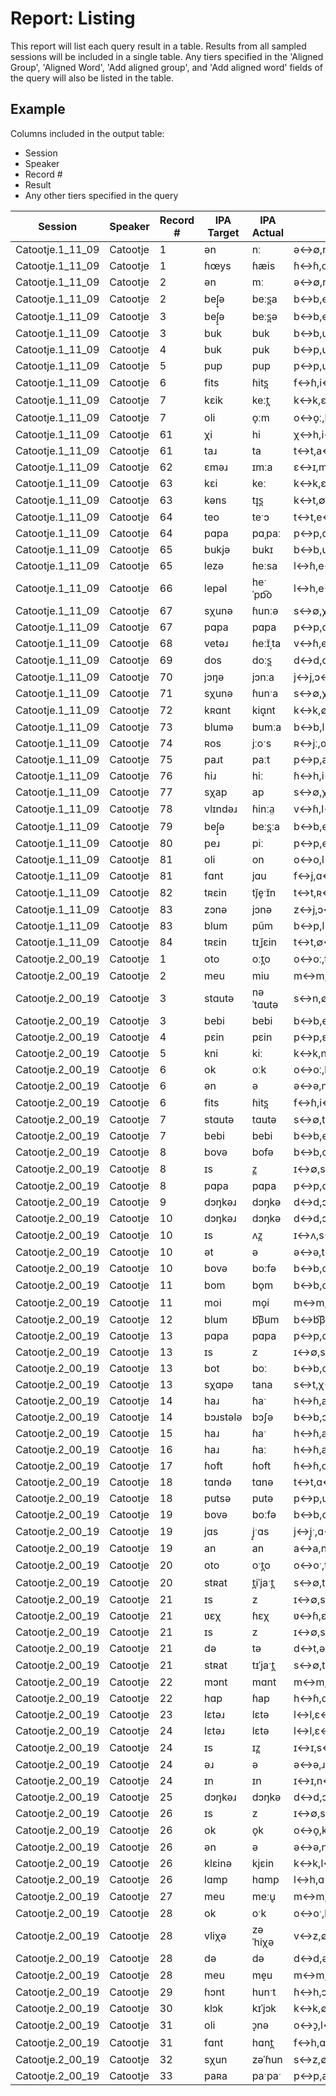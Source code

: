 # Report: Listing

This report will list each query result in a table. Results from all sampled sessions will be included in a single table. Any tiers specified in the 'Aligned Group', 'Aligned Word', 'Add aligned group', and 'Add aligned word' fields of the query will also be listed in the table.

## Example

Columns included in the output table:

 * Session
 * Speaker
 * Record #
 * Result
 * Any other tiers specified in the query

| Session | Speaker | Record # | IPA Target | IPA Actual | Alignment |
| --- | --- | --- | --- | --- | --- |
| Catootje.1_11_09 | Catootje | 1 | ən | nː | ə↔∅,n↔nː |
| Catootje.1_11_09 | Catootje | 1 | ɦœys | ɦæis | ɦ↔ɦ,œ↔æ,y↔i,s↔s |
| Catootje.1_11_09 | Catootje | 2 | ən | mː | ə↔∅,n↔mː |
| Catootje.1_11_09 | Catootje | 2 | beʃ̟ə | beːs̪a | b↔b,e↔eː,ʃ̟↔s̪,ə↔a |
| Catootje.1_11_09 | Catootje | 3 | beʃ̟ə | beːs̪ə | b↔b,e↔eː,ʃ̟↔s̪,ə↔ə |
| Catootje.1_11_09 | Catootje | 3 | buk | buk | b↔b,u↔u,k↔k |
| Catootje.1_11_09 | Catootje | 4 | buk | puk | b↔p,u↔u,k↔k |
| Catootje.1_11_09 | Catootje | 5 | pup | pup | p↔p,u↔u,p↔p |
| Catootje.1_11_09 | Catootje | 6 | fits | ɦits̪ | f↔ɦ,i↔i,t↔t,s↔s̪ |
| Catootje.1_11_09 | Catootje | 7 | kɛik | keːt̪ | k↔k,ɛ↔∅,i↔eː,k↔t̪ |
| Catootje.1_11_09 | Catootje | 7 | oli | o̞ːm | o↔o̞ː,l↔m,i↔∅ |
| Catootje.1_11_09 | Catootje | 61 | χi | hi | χ↔h,i↔i |
| Catootje.1_11_09 | Catootje | 61 | taɹ | ta | t↔t,a↔a,ɹ↔∅ |
| Catootje.1_11_09 | Catootje | 62 | ɛməɹ | ɪmːa | ɛ↔ɪ,m↔mː,ə↔a,ɹ↔∅ |
| Catootje.1_11_09 | Catootje | 63 | kɛi | keː | k↔k,ɛ↔∅,i↔eː |
| Catootje.1_11_09 | Catootje | 63 | kəns | tɪ̟s̪ | k↔t,∅↔ɪ̟,ə↔∅,n↔∅,s↔s̪ |
| Catootje.1_11_09 | Catootje | 64 | teo | teˑɔ | t↔t,e↔eˑ,o↔ɔ |
| Catootje.1_11_09 | Catootje | 64 | pɑpa | pɑˌpaː | p↔p,ɑ↔ɑ,p↔p,a↔aː |
| Catootje.1_11_09 | Catootje | 65 | bukjə | bukɪ | b↔b,u↔u,k↔k,j↔∅,ə↔ɪ |
| Catootje.1_11_09 | Catootje | 65 | lezə | ɦeːsa | l↔ɦ,e↔eː,z↔s,ə↔a |
| Catootje.1_11_09 | Catootje | 66 | lepəl | heˑˈpɒ͡o | l↔h,e↔eˑ,p↔p,∅↔ɒ͡o,ə↔∅,l↔∅ |
| Catootje.1_11_09 | Catootje | 67 | sχunə | ɦunːə | s↔∅,χ↔ɦ,u↔u,n↔nː,ə↔ə |
| Catootje.1_11_09 | Catootje | 67 | pɑpa | pɑpa | p↔p,ɑ↔ɑ,p↔p,a↔a |
| Catootje.1_11_09 | Catootje | 68 | vetəɹ | ɦeːɪ̆ˌta | v↔ɦ,e↔eː,∅↔ɪ̆,t↔t,ə↔a,ɹ↔∅ |
| Catootje.1_11_09 | Catootje | 69 | dos | doːs̪ | d↔d,o↔oː,s↔s̪ |
| Catootje.1_11_09 | Catootje | 70 | jɔŋə | jɔnːa | j↔j,ɔ↔ɔ,ŋ↔nː,ə↔a |
| Catootje.1_11_09 | Catootje | 71 | sχunə | ɦunˑa | s↔∅,χ↔ɦ,u↔u,n↔nˑ,ə↔a |
| Catootje.1_11_09 | Catootje | 72 | kʀɑnt | kiɑ̟nt | k↔k,∅↔i,ʀ↔∅,ɑ↔ɑ̟,n↔n,t↔t |
| Catootje.1_11_09 | Catootje | 73 | blumə | bumːa | b↔b,l↔∅,u↔u,m↔mː,ə↔a |
| Catootje.1_11_09 | Catootje | 74 | ʀos | jːoˑs | ʀ↔jː,o↔oˑ,s↔s |
| Catootje.1_11_09 | Catootje | 75 | paɹt | paːt | p↔p,a↔aː,ɹ↔∅,t↔t |
| Catootje.1_11_09 | Catootje | 76 | ɦiɹ | hiː | ɦ↔h,i↔iː,ɹ↔∅ |
| Catootje.1_11_09 | Catootje | 77 | sχap | ap | s↔∅,χ↔∅,a↔a,p↔p |
| Catootje.1_11_09 | Catootje | 78 | vlɪndəɹ | ɦinːa̤ | v↔ɦ,l↔∅,ɪ↔i,n↔∅,d↔nː,ə↔a̤,ɹ↔∅ |
| Catootje.1_11_09 | Catootje | 79 | beʃ̟ə | beːs̪ːa | b↔b,e↔eː,ʃ̟↔s̪ː,ə↔a |
| Catootje.1_11_09 | Catootje | 80 | peɹ | piː | p↔p,e↔iː,ɹ↔∅ |
| Catootje.1_11_09 | Catootje | 81 | oli | on | o↔o,l↔∅,∅↔n,i↔∅ |
| Catootje.1_11_09 | Catootje | 81 | fɑnt | jɑu | f↔j,ɑ↔ɑ,∅↔u,n↔∅,t↔∅ |
| Catootje.1_11_09 | Catootje | 82 | tʀɛin | tj̆e̞ˑɪ̆n | t↔t,ʀ↔j̆,ɛ↔e̞ˑ,i↔ɪ̆,n↔n |
| Catootje.1_11_09 | Catootje | 83 | zɔnə | jɔnə | z↔j,ɔ↔ɔ,n↔n,ə↔ə |
| Catootje.1_11_09 | Catootje | 83 | blum | pũm | b↔p,l↔∅,u↔ũ,m↔m |
| Catootje.1_11_09 | Catootje | 84 | tʀɛin | tɪˌj̆ɛin | t↔t,∅↔ɪ,ʀ↔j̆,ɛ↔ɛ,i↔i,n↔n |
| Catootje.2_00_19 | Catootje | 1 | oto | oːt̪o | o↔oː,t↔t̪,o↔o |
| Catootje.2_00_19 | Catootje | 2 | meu | miu | m↔m,e↔i,u↔u |
| Catootje.2_00_19 | Catootje | 3 | stɑutə | nəˈtɑutə | s↔n,∅↔ə,t↔t,ɑ↔ɑ,u↔u,t↔t,ə↔ə |
| Catootje.2_00_19 | Catootje | 3 | bebi | bebi | b↔b,e↔e,b↔b,i↔i |
| Catootje.2_00_19 | Catootje | 4 | pɛin | pɛin | p↔p,ɛ↔ɛ,i↔i,n↔n |
| Catootje.2_00_19 | Catootje | 5 | kni | kiː | k↔k,n↔∅,i↔iː |
| Catootje.2_00_19 | Catootje | 6 | ok | oːk | o↔oː,k↔k |
| Catootje.2_00_19 | Catootje | 6 | ən | ə | ə↔ə,n↔∅ |
| Catootje.2_00_19 | Catootje | 6 | fits | ɦits̪ | f↔ɦ,i↔i,t↔t,s↔s̪ |
| Catootje.2_00_19 | Catootje | 7 | stɑutə | tɑutə | s↔∅,t↔t,ɑ↔ɑ,u↔u,t↔t,ə↔ə |
| Catootje.2_00_19 | Catootje | 7 | bebi | bebi | b↔b,e↔e,b↔b,i↔i |
| Catootje.2_00_19 | Catootje | 8 | bovə | bofə | b↔b,o↔o,v↔f,ə↔ə |
| Catootje.2_00_19 | Catootje | 8 | ɪs | z̪ | ɪ↔∅,s↔z̪ |
| Catootje.2_00_19 | Catootje | 8 | pɑpa | pɑpa | p↔p,ɑ↔ɑ,p↔p,a↔a |
| Catootje.2_00_19 | Catootje | 9 | dɔŋkəɹ | dɔŋkə | d↔d,ɔ↔ɔ,ŋ↔ŋ,k↔k,ə↔ə,ɹ↔∅ |
| Catootje.2_00_19 | Catootje | 10 | dɔŋkəɹ | dɔŋkə | d↔d,ɔ↔ɔ,ŋ↔ŋ,k↔k,ə↔ə,ɹ↔∅ |
| Catootje.2_00_19 | Catootje | 10 | ɪs | ʌz̪ | ɪ↔ʌ,s↔z̪ |
| Catootje.2_00_19 | Catootje | 10 | ət | ə | ə↔ə,t↔∅ |
| Catootje.2_00_19 | Catootje | 10 | bovə | boːfə | b↔b,o↔oː,v↔f,ə↔ə |
| Catootje.2_00_19 | Catootje | 11 | bom | bo̞m | b↔b,o↔o̞,m↔m |
| Catootje.2_00_19 | Catootje | 11 | moi | mo̞i | m↔m,o↔o̞,i↔i |
| Catootje.2_00_19 | Catootje | 12 | blum | b͡βum | b↔b͡β,l↔∅,u↔u,m↔m |
| Catootje.2_00_19 | Catootje | 13 | pɑpa | pɑpa | p↔p,ɑ↔ɑ,p↔p,a↔a |
| Catootje.2_00_19 | Catootje | 13 | ɪs | z | ɪ↔∅,s↔z |
| Catootje.2_00_19 | Catootje | 13 | bot | boː | b↔b,o↔oː,t↔∅ |
| Catootje.2_00_19 | Catootje | 13 | sχɑpə | tana | s↔t,χ↔∅,ɑ↔a,p↔n,ə↔a |
| Catootje.2_00_19 | Catootje | 14 | haɹ | ɦaˑ | h↔ɦ,a↔aˑ,ɹ↔∅ |
| Catootje.2_00_19 | Catootje | 14 | bɔɹstələ | bɔʃə | b↔b,ɔ↔ɔ,ɹ↔∅,s↔∅,t↔∅,ə↔∅,l↔ʃ,ə↔ə |
| Catootje.2_00_19 | Catootje | 15 | haɹ | ɦaˑ | h↔ɦ,a↔aˑ,ɹ↔∅ |
| Catootje.2_00_19 | Catootje | 16 | haɹ | ɦaː | h↔ɦ,a↔aː,ɹ↔∅ |
| Catootje.2_00_19 | Catootje | 17 | ɦoft | ɦoft | ɦ↔ɦ,o↔o,f↔f,t↔t |
| Catootje.2_00_19 | Catootje | 18 | tɑndə | tɑnə | t↔t,ɑ↔ɑ,n↔∅,d↔n,ə↔ə |
| Catootje.2_00_19 | Catootje | 18 | putsə | putə | p↔p,u↔u,t↔∅,s↔t,ə↔ə |
| Catootje.2_00_19 | Catootje | 19 | bovə | boːfə | b↔b,o↔oː,v↔f,ə↔ə |
| Catootje.2_00_19 | Catootje | 19 | jɑs | j̟ˑɑs | j↔j̟ˑ,ɑ↔ɑ,s↔s |
| Catootje.2_00_19 | Catootje | 19 | an | an | a↔a,n↔n |
| Catootje.2_00_19 | Catootje | 20 | oto | oˑt̪o | o↔oˑ,t↔t̪,o↔o |
| Catootje.2_00_19 | Catootje | 20 | stʀat | t̪iˈjaˑt̪ | s↔∅,t↔t̪,∅↔i,ʀ↔j,a↔aˑ,t↔t̪ |
| Catootje.2_00_19 | Catootje | 21 | ɪs | z | ɪ↔∅,s↔z |
| Catootje.2_00_19 | Catootje | 21 | ʋɛχ | ɦɛχ | ʋ↔ɦ,ɛ↔ɛ,χ↔χ |
| Catootje.2_00_19 | Catootje | 21 | ɪs | z | ɪ↔∅,s↔z |
| Catootje.2_00_19 | Catootje | 21 | də | tə | d↔t,ə↔ə |
| Catootje.2_00_19 | Catootje | 21 | stʀat | tɪˈjaˑt̪ | s↔∅,t↔t,∅↔ɪ,ʀ↔j,a↔aˑ,t↔t̪ |
| Catootje.2_00_19 | Catootje | 22 | mɔnt | mɑnt | m↔m,ɔ↔ɑ,n↔n,t↔t |
| Catootje.2_00_19 | Catootje | 22 | hɑp | ɦap | h↔ɦ,ɑ↔a,p↔p |
| Catootje.2_00_19 | Catootje | 23 | lɛtəɹ | lɛtə | l↔l,ɛ↔ɛ,t↔t,ə↔ə,ɹ↔∅ |
| Catootje.2_00_19 | Catootje | 24 | lɛtəɹ | lɛtə | l↔l,ɛ↔ɛ,t↔t,ə↔ə,ɹ↔∅ |
| Catootje.2_00_19 | Catootje | 24 | ɪs | ɪz̪ | ɪ↔ɪ,s↔z̪ |
| Catootje.2_00_19 | Catootje | 24 | əɹ | ə | ə↔ə,ɹ↔∅ |
| Catootje.2_00_19 | Catootje | 24 | ɪn | ɪn | ɪ↔ɪ,n↔n |
| Catootje.2_00_19 | Catootje | 25 | dɔŋkəɹ | dɔŋkə | d↔d,ɔ↔ɔ,ŋ↔ŋ,k↔k,ə↔ə,ɹ↔∅ |
| Catootje.2_00_19 | Catootje | 26 | ɪs | z | ɪ↔∅,s↔z |
| Catootje.2_00_19 | Catootje | 26 | ok | o̞k | o↔o̞,k↔k |
| Catootje.2_00_19 | Catootje | 26 | ən | ə | ə↔ə,n↔∅ |
| Catootje.2_00_19 | Catootje | 26 | klɛinə | kjɛin | k↔k,l↔j,ɛ↔ɛ,i↔i,n↔n,ə↔∅ |
| Catootje.2_00_19 | Catootje | 26 | lɑmp | hɑmp | l↔h,ɑ↔ɑ,m↔m,p↔p |
| Catootje.2_00_19 | Catootje | 27 | meu | meːu̥ | m↔m,e↔eː,u↔u̥ |
| Catootje.2_00_19 | Catootje | 28 | ok | oˑk | o↔oˑ,k↔k |
| Catootje.2_00_19 | Catootje | 28 | vliχə | zəˈhiχə | v↔z,∅↔ə,l↔h,i↔i,χ↔χ,ə↔ə |
| Catootje.2_00_19 | Catootje | 28 | də | də | d↔d,ə↔ə |
| Catootje.2_00_19 | Catootje | 28 | meu | me̝u | m↔m,e↔e̝,u↔u |
| Catootje.2_00_19 | Catootje | 29 | ɦɔnt | hunˑt | ɦ↔h,ɔ↔u,n↔nˑ,t↔t |
| Catootje.2_00_19 | Catootje | 30 | klɔk | kɪˈjɔk | k↔k,∅↔ɪ,l↔j,ɔ↔ɔ,k↔k |
| Catootje.2_00_19 | Catootje | 31 | oli | ɔ̝nə | o↔ɔ̝,l↔n,i↔ə |
| Catootje.2_00_19 | Catootje | 31 | fɑnt | hɑnt̪ | f↔h,ɑ↔ɑ,n↔n,t↔t̪ |
| Catootje.2_00_19 | Catootje | 32 | sχun | zəˈɦun | s↔z,∅↔ə,χ↔ɦ,u↔u,n↔n |
| Catootje.2_00_19 | Catootje | 33 | paʀa | paˑpaˑ | p↔p,a↔aˑ,ʀ↔p,a↔aˑ |

